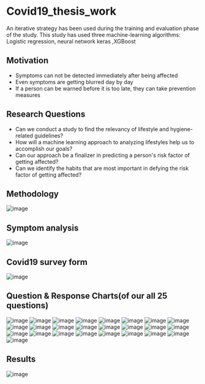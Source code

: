 # Covid19_thesis_work
An iterative strategy has been used during the training and evaluation phase of the study. This study has used three machine-learning algorithms: Logistic regression, neural network keras ,XGBoost
## Motivation 
- Symptoms can not be detected immediately after being affected
- Even symptoms are getting blurred day by day
- If a person can be warned before it is too late, they can take prevention measures
## Research Questions
- Can we conduct a study to find the relevancy of lifestyle and hygiene-related guidelines?
- How will a machine learning approach to analyzing lifestyles help us to accomplish our goals?
- Can our approach be a finalizer in predicting a person's risk factor of getting affected?
- Can we identify the habits that are most important in defying the risk factor of getting affected?
## Methodology
![image](https://github.com/user-attachments/assets/a6a32f53-c5e1-4cc6-aa8d-c1117cea1362)
## Symptom analysis
![image](https://github.com/user-attachments/assets/569e4c4f-3749-43e0-abc6-01e2a0e6fdfd)

##  Covid19 survey form 
![image](https://github.com/user-attachments/assets/a24391f6-124b-46f3-bb74-9ae5ae6e3bdb)
## Question & Response Charts(of our all 25 questions)
![image](https://github.com/user-attachments/assets/a41d2b9f-49e8-4e1b-a443-84170a544bae)
![image](https://github.com/user-attachments/assets/0c06564c-e355-47c3-b69c-38abc9044394)
![image](https://github.com/user-attachments/assets/0f4a0e05-2a86-4aed-a287-c75cd40202c9)
![image](https://github.com/user-attachments/assets/cfe4e359-3683-4565-b9c2-9fadf73bcd32)
![image](https://github.com/user-attachments/assets/b485899c-6d12-4766-b4de-7604b573641a)
![image](https://github.com/user-attachments/assets/a3df0e55-3600-4490-85e7-7e99af74f6e7)
![image](https://github.com/user-attachments/assets/90b23c99-3e7b-4181-bafc-3ebfa40100fc)
![image](https://github.com/user-attachments/assets/fce921f5-241d-49ab-b31a-6713b57c2927)
![image](https://github.com/user-attachments/assets/c4ff7046-587e-4d65-b9ea-0ca61cf3df7b)
![image](https://github.com/user-attachments/assets/f6ea3b5b-3762-4fd1-af37-592c52856507)
![image](https://github.com/user-attachments/assets/58edef71-4333-497a-9015-964dc95ec0b4)
![image](https://github.com/user-attachments/assets/1ec5e942-dbef-4fd2-8012-5eecbc1fbefa)
![image](https://github.com/user-attachments/assets/159162c2-4e34-400c-af01-db9fc267e119)
![image](https://github.com/user-attachments/assets/b4302303-6a02-41ca-a49d-5a6cb6f4a707)
![image](https://github.com/user-attachments/assets/6f3a7404-ac3b-4cac-a89a-e457d09f070c)
![image](https://github.com/user-attachments/assets/75cb8e51-b434-469c-ae1e-325cbd9e6a76)
![image](https://github.com/user-attachments/assets/5840d08a-ef39-4eb2-ba00-9124bb717bb4)
![image](https://github.com/user-attachments/assets/676795d9-a91d-4638-8f27-2bb97a177738)
![image](https://github.com/user-attachments/assets/8635792d-492f-4b81-9d68-2076ceb7e557)
![image](https://github.com/user-attachments/assets/135fb1bc-de3c-46ab-ba94-01410ec7e6a9)
![image](https://github.com/user-attachments/assets/59957d7d-1d99-4cbb-81ba-7f0e53176441)
![image](https://github.com/user-attachments/assets/714f7197-3ecc-4e38-8fe3-4c6aaff4f336)
![image](https://github.com/user-attachments/assets/fe4203d4-b29c-4233-9e25-ce953ea43594)
![image](https://github.com/user-attachments/assets/845352d0-d481-4cf8-837b-ba7c63263daa)
![image](https://github.com/user-attachments/assets/47e81f3a-3c81-4103-8fe1-bf91df1319d3)

## Results
![image](https://github.com/user-attachments/assets/d69584d9-a5be-4078-9db0-eefe4c5b93d4)
